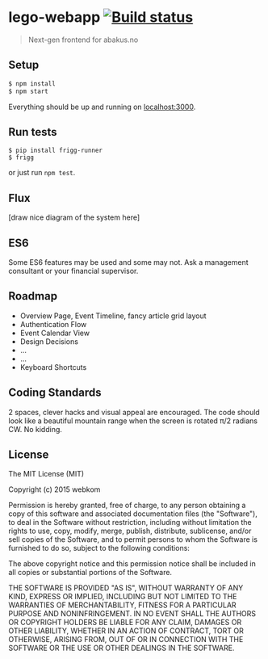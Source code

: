 # lego-webapp [![Build status](https://ci.frigg.io/badges/webkom/lego-webapp/)](https://ci.frigg.io/webkom/lego-webapp/last/)

> Next-gen frontend for abakus.no

## Setup
```bash
$ npm install
$ npm start
```

Everything should be up and running on [localhost:3000](http://localhost:3000).

## Run tests
```
$ pip install frigg-runner
$ frigg
```

or just run `npm test`.

## Flux
[draw nice diagram of the system here]

## ES6
Some ES6 features may be used and some may not. Ask a management consultant or your financial supervisor.

## Roadmap
* Overview Page, Event Timeline, fancy article grid layout
* Authentication Flow
* Event Calendar View
* Design Decisions
* ...
* ...
* Keyboard Shortcuts

## Coding Standards
2 spaces, clever hacks and visual appeal are encouraged. The code should look like a beautiful mountain range when the screen is rotated π/2 radians CW. No kidding.

## License
The MIT License (MIT)

Copyright (c) 2015 webkom

Permission is hereby granted, free of charge, to any person obtaining a copy
of this software and associated documentation files (the "Software"), to deal
in the Software without restriction, including without limitation the rights
to use, copy, modify, merge, publish, distribute, sublicense, and/or sell
copies of the Software, and to permit persons to whom the Software is
furnished to do so, subject to the following conditions:

The above copyright notice and this permission notice shall be included in
all copies or substantial portions of the Software.

THE SOFTWARE IS PROVIDED "AS IS", WITHOUT WARRANTY OF ANY KIND, EXPRESS OR
IMPLIED, INCLUDING BUT NOT LIMITED TO THE WARRANTIES OF MERCHANTABILITY,
FITNESS FOR A PARTICULAR PURPOSE AND NONINFRINGEMENT. IN NO EVENT SHALL THE
AUTHORS OR COPYRIGHT HOLDERS BE LIABLE FOR ANY CLAIM, DAMAGES OR OTHER
LIABILITY, WHETHER IN AN ACTION OF CONTRACT, TORT OR OTHERWISE, ARISING FROM,
OUT OF OR IN CONNECTION WITH THE SOFTWARE OR THE USE OR OTHER DEALINGS IN
THE SOFTWARE.
